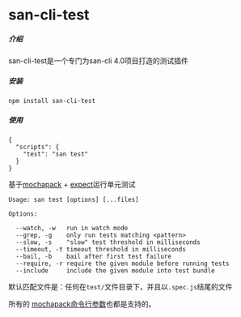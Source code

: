 # san-cli-test

 ##### 介绍
san-cli-test是一个专门为san-cli 4.0项目打造的测试插件

 ##### 安装
```
npm install san-cli-test
```
 ##### 使用
```
{
  "scripts": {
    "test": "san test"
  }
}
```

  基于[mochapack](https://github.com/sysgears/mochapack) + [expect](https://github.com/facebook/jest#readme)运行单元测试

  ```
  Usage: san test [options] [...files]

  Options:

    --watch, -w   run in watch mode
    --grep, -g    only run tests matching <pattern>
    --slow, -s    "slow" test threshold in milliseconds
    --timeout, -t timeout threshold in milliseconds
    --bail, -b    bail after first test failure
    --require, -r require the given module before running tests
    --include     include the given module into test bundle
  ```

  默认匹配文件是：任何在`test/`文件目录下，并且以`.spec.js`结尾的文件

  所有的 [mochapack命令行参数](https://sysgears.github.io/mochapack/docs/installation/cli-usage.html)也都是支持的。
